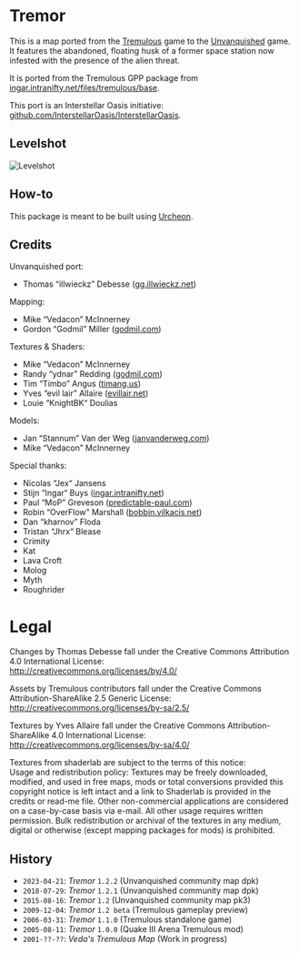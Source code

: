 # Tremor

This is a map ported from the [Tremulous](https://tremulous.net) game to the [Unvanquished](https:/unvanquished.net) game. It features the abandoned, floating husk of a former space station now infested with the presence of the alien threat.

It is ported from the Tremulous GPP package from [ingar.intranifty.net/files/tremulous/base](http://ingar.intranifty.net/files/tremulous/base/).

This port is an Interstellar Oasis initiative: [github.com/InterstellarOasis/InterstellarOasis](https://github.com/InterstellarOasis/InterstellarOasis).


## Levelshot

![Levelshot](meta/tremor/tremor.webp)


## How-to

This package is meant to be built using [Urcheon](https://github.com/DaemonEngine/Urcheon).


## Credits

Unvanquished port:

* Thomas “illwieckz” Debesse <hidden email="dev [ad] illwieckz.net"/> ([gg.illwieckz.net](https://gg.illwieckz.net))

Mapping:

* Mike “Vedacon” McInnerney
* Gordon “Godmil” Miller <hidden email="godmil [ad] gmail.com"/> ([godmil.com](https://web.archive.org/web/20181110004551/http://www.godmil.com/))

Textures & Shaders:

* Mike “Vedacon” McInnerney
* Randy “ydnar” Redding ([godmil.com](https://web.archive.org/web/20181110004551/http://www.godmil.com/))
* Tim “Timbo” Angus <hidden email="tim [ad] ngus.net"/> ([timang.us](https://timang.us/))
* Yves “evil lair” Allaire ([evillair.net](https://evillair.net))
* Louie “KnightBK“ Doulias

Models:

* Jan “Stannum” Van der Weg ([janvanderweg.com](http://janvanderweg.com))
* Mike “Vedacon” McInnerney

Special thanks:

* Nicolas “Jex“ Jansens <hidden email="jex [ad] orodu.net"/>
* Stijn “Ingar“ Buys <hidden email="ingar [ad] osirion.org"/> ([ingar.intranifty.net](http://ingar.intranifty.net))
* Paul “MoP” Greveson ([predictable-paul.com](https://www.predictable-paul.com))
* Robin “OverFlow” Marshall ([bobbin.vilkacis.net](http://bobbin.vilkacis.net))
* Dan “kharnov” Floda
* Tristan “Jhrx“ Blease
* Crimity
* Kat
* Lava Croft
* Molog
* Myth
* Roughrider


# Legal

Changes by Thomas Debesse fall under the Creative Commons Attribution 4.0 International License:  
http://creativecommons.org/licenses/by/4.0/

Assets by Tremulous contributors fall under the Creative Commons Attribution-ShareAlike 2.5 Generic License:  
http://creativecommons.org/licenses/by-sa/2.5/

Textures by Yves Allaire fall under the Creative Commons Attribution-ShareAlike 4.0 International License:  
http://creativecommons.org/licenses/by-sa/4.0/

Textures from shaderlab are subject to the terms of this notice:  
Usage and redistribution policy: Textures may be freely downloaded, modified, and used in free maps, mods or total conversions provided this copyright notice is left intact and a link to Shaderlab is provided in the credits or read-me file. Other non-commercial applications are considered on a case-by-case basis via e-mail. All other usage requires written permission. Bulk redistribution or archival of the textures in any medium, digital or otherwise (except mapping packages for mods) is prohibited.


## History

* `2023-04-21`: _Tremor_ `1.2.2` (Unvanquished community map dpk)
* `2018-07-29`: _Tremor_ `1.2.1` (Unvanquished community map dpk)
* `2015-08-16`: _Tremor_ `1.2` (Unvanquished community map pk3)
* `2009-12-04`: _Tremor_ `1.2 beta` (Tremulous gameplay preview)
* `2006-03-31`: _Tremor_ `1.1.0` (Tremulous standalone game)
* `2005-08-11`: _Tremor_ `1.0.0` (Quake Ⅲ Arena Tremulous mod)
* `2001-??-??`: _Veda's Tremulous Map_ (Work in progress)
